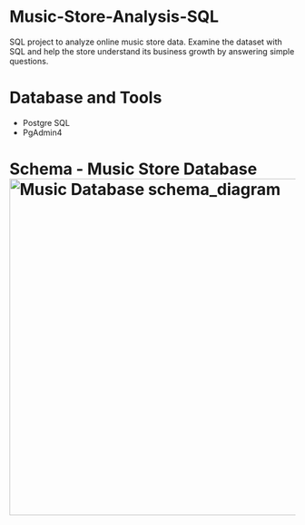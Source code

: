 # Music-Store-Analysis-SQL
SQL project to analyze online music store data. Examine the dataset with SQL and help the store understand its business growth by answering simple questions.




# Database and Tools
- Postgre SQL
- PgAdmin4




# Schema - Music Store Database <img width="594" alt="Music Database schema_diagram" src="https://github.com/MahekBurchunde/Music-Store-Analysis-SQL/assets/167778191/80043dd9-eb3b-4818-8d37-7c9d22dc6828">

